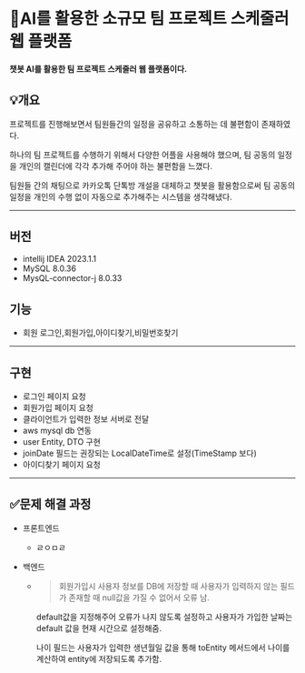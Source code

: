 # 📆AI를 활용한 소규모 팀 프로젝트 스케줄러 웹 플랫폼
#### 챗봇 AI를 활용한 팀 프로젝트 스케줄러 웹 플랫폼이다.
## 💡개요
프로젝트를 진행해보면서 팀원들간의 일정을 공유하고 소통하는 데 불편함이 존재하였다.

하나의 팀 프로젝트를 수행하기 위해서 다양한 어플을 사용해야 했으며, 팀 공동의 일정을 개인의 캘린더에 각각 추가해
주어야 하는 불편함을 느꼈다.

팀원들 간의 채팅으로 카카오톡 단톡방 개설을 대체하고 챗봇을 활용함으로써 팀 공동의 일정을 개인의 수행 없이
자동으로 추가해주는 시스템을 생각해냈다.

-----
## 버전
- intellij IDEA 2023.1.1
- MySQL 8.0.36
- MysQL-connector-j 8.0.33

## 기능
- 회원 로그인,회원가입,아이디찾기,비밀번호찾기


-----
## 구현
- 로그인 페이지 요청
- 회원가입 페이지 요청
- 클라이언트가 입력한 정보 서버로 전달
- aws mysql db 연동
- user Entity, DTO 구현
- joinDate 필드는 권장되는 LocalDateTime로 설정(TimeStamp 보다)
- 아이디찾기 페이지 요청
--------
## ✅문제 해결 과정
- 프론트엔드
  -  ㄹㅇㅁㄹ

- 백엔드
  - >회원가입시 사용자 정보를 DB에 저장할 때 사용자가 입력하지 않는 필드가 존재할 때 null값을 가질 수 없어서 오류 남.

    default값을 지정해주어 오류가 나지 않도록 설정하고 사용자가 가입한 날짜는 default 값을 현재 시간으로 설정해줌.
  
    나이 필드는 사용자가 입력한 생년월일 값을 통해 toEntity 메서드에서 나이를 계산하여 entity에 저장되도록 추가함.